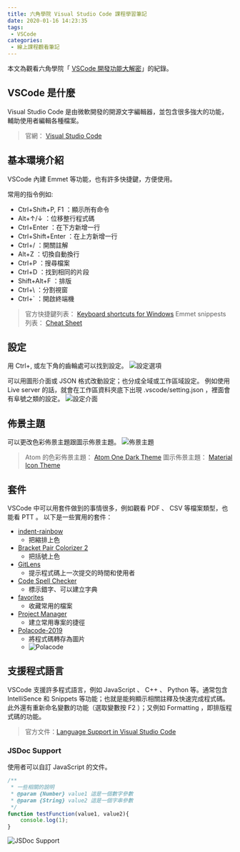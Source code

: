 ```yaml
---
title: 六角學院 Visual Studio Code 課程學習筆記
date: 2020-01-16 14:23:35
tags:
 - VSCode
categories:
 - 線上課程觀看筆記
---
```


本文為觀看六角學院「 [VSCode 開發功能大解密](https://courses.hexschool.com/courses/711502)」的紀錄。

<!-- more -->

## VSCode 是什麼

Visual Studio Code 是由微軟開發的開源文字編輯器，並包含很多強大的功能，輔助使用者編輯各種檔案。

> 官網： [Visual Studio Code](https://code.visualstudio.com/)

## 基本環境介紹

VSCode 內建 Emmet 等功能，也有許多快捷鍵，方便使用。

常用的指令例如:
* Ctrl+Shift+P, F1 ：顯示所有命令
* Alt+↑/↓ ：位移整行程式碼
* Ctrl+Enter ：在下方新增一行
* Ctrl+Shift+Enter ：在上方新增一行
* Ctrl+/ ：開關註解
* Alt+Z ：切換自動換行
* Ctrl+P ：搜尋檔案
* Ctrl+D ：找到相同的片段
* Shift+Alt+F ：排版
* Ctrl+\ ：分割視窗
* Ctrl+` ：開啟終端機

> 官方快捷鍵列表： [Keyboard shortcuts for Windows](https://code.visualstudio.com/shortcuts/keyboard-shortcuts-windows.pdf)
> Emmet snippests 列表： [Cheat Sheet](https://docs.emmet.io/cheat-sheet/)

## 設定

用 Ctrl+, 或左下角的齒輪處可以找到設定。
![設定選項](01.png)

可以用圖形介面或 JSON 格式改動設定；也分成全域或工作區域設定。
例如使用 Live server 的話，就會在工作區資料夾底下出現 .vscode/setting.json ，裡面會有阜號之類的設定。
![設定介面](03.png)

## 佈景主題

可以更改色彩佈景主題跟圖示佈景主題。
![佈景主題](02.png)

> Atom 的色彩佈景主題： [Atom One Dark Theme](https://marketplace.visualstudio.com/items?itemName=akamud.vscode-theme-onedark)
> 圖示佈景主題： [Material Icon Theme](https://marketplace.visualstudio.com/items?itemName=PKief.material-icon-theme)

## 套件

VSCode 中可以用套件做到的事情很多，例如觀看 PDF 、 CSV 等檔案類型，也能看 PTT 。
以下是一些實用的套件：
* [indent-rainbow](https://marketplace.visualstudio.com/items?itemName=oderwat.indent-rainbow)
  * 把縮排上色
* [Bracket Pair Colorizer 2](https://marketplace.visualstudio.com/items?itemName=CoenraadS.bracket-pair-colorizer-2)
  * 把括號上色
* [GitLens](https://marketplace.visualstudio.com/items?itemName=eamodio.gitlens)
  * 提示程式碼上一次提交的時間和使用者
* [Code Spell Checker](https://marketplace.visualstudio.com/items?itemName=streetsidesoftware.code-spell-checker)
  * 標示錯字、可以建立字典
* [favorites](https://marketplace.visualstudio.com/items?itemName=howardzuo.vscode-favorites)
  * 收藏常用的檔案
* [Project Manager](https://marketplace.visualstudio.com/items?itemName=alefragnani.project-manager)
  * 建立常用專案的捷徑
* [Polacode-2019](https://marketplace.visualstudio.com/items?itemName=jeff-hykin.polacode-2019)
  * 將程式碼轉存為圖片
  * ![Polacode](04.png)

## 支援程式語言

VSCode 支援許多程式語言，例如 JavaScript 、 C++ 、 Python 等。通常包含 IntelliSence 和 Snippets 等功能；也就是能夠顯示相關註釋及快速完成程式碼。此外還有重新命名變數的功能（選取變數按 F2 ）；又例如 Formatting ，即排版程式碼的功能。

> 官方文件：[Language Support in Visual Studio Code](https://code.visualstudio.com/docs/languages/overview)

### JSDoc Support

使用者可以自訂 JavaScript 的文件。

```js
/**
 * 一些相關的說明
 * @param {Number} value1 這是一個數字參數
 * @param {String} value2 這是一個字串參數
 */
function testFunction(value1, value2){
    console.log(1);
}
```

![JSDoc Support](05.png)
